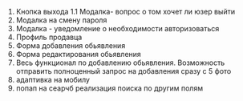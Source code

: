  
 1. Кнопка выхода
 1.1 Модалка- вопрос о том хочет ли юзер выйти
 2. Модалка на смену пароля
 3. Модалка - уведомление о необходимости авторизоваться
 4. Профиль продавца
 5. Форма добавления обьявления
 6. Форма редактирования обьявления
 7. Весь функционал по добавлению обьявления. Возможность отправить полноценный запрос на добавления сразу с 5 фото 
 8. адаптивка на мобилу
 9. попап на  сеарчб реализация поиска по другим полям